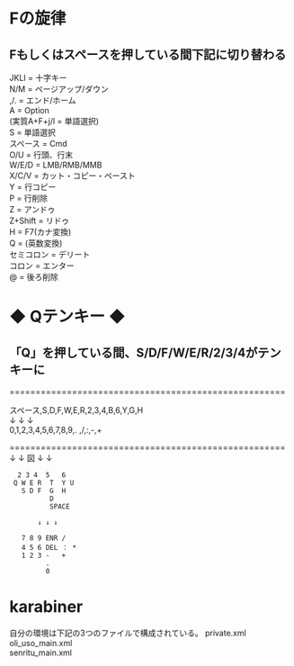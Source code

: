 
# Fの旋律
## Fもしくはスペースを押している間下記に切り替わる

JKLI = 十字キー  
N/M = ページアップ/ダウン  
,/. = エンド/ホーム  
A = Option  
(実質A+F+j/l = 単語選択)  
S = 単語選択  
スペース = Cmd  
O/U = 行頭、行末  
W/E/D = LMB/RMB/MMB  
X/C/V = カット・コピー・ペースト  
Y = 行コピー  
P = 行削除  
Z = アンドゥ  
Z+Shift = リドゥ  
H = F7(カナ変換)  
Q = (英数変換)  
セミコロン = デリート  
コロン = エンター  
@ = 後ろ削除   



# ◆ Qテンキー ◆

## 「Q」を押している間、S/D/F/W/E/R/2/3/4がテンキーに  
 =====================================================                      
                       
スペース,S,D,F,W,E,R,2,3,4,B,6,Y,G,H  
↓ ↓ ↓  
0,1,2,3,4,5,6,7,8,9,. ,/,:,-,+  
                       
 =====================================================                      
   ↓ ↓ 図 ↓ ↓                
                       
      2 3 4  5   6        
     Q W E R  T  Y U       
       S D F  G  H         
              D            
              SPACE        
                           
           ↓ ↓ ↓           
                           
       7 8 9 ENR /           
       4 5 6 DEL ： *       
       1 2 3 -   +         
             .             
             0             

                    
      
                         
                         
# karabiner 


自分の環境は下記の3つのファイルで構成されている。
private.xml   
oli_uso_main.xml  
senritu_main.xml  

